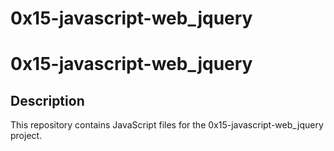 # 0x15-javascript-web_jquery
# 0x15-javascript-web_jquery

## Description
This repository contains JavaScript files for the 0x15-javascript-web_jquery project.

##
